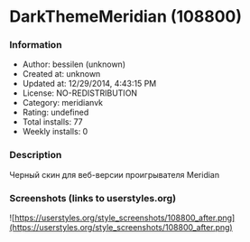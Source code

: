 # DarkThemeMeridian (108800)

### Information
- Author: bessilen (unknown)
- Created at: unknown
- Updated at: 12/29/2014, 4:43:15 PM
- License: NO-REDISTRIBUTION
- Category: meridianvk
- Rating: undefined
- Total installs: 77
- Weekly installs: 0


### Description
Черный скин для веб-версии проигрывателя Meridian


### Screenshots (links to userstyles.org)
![https://userstyles.org/style_screenshots/108800_after.png](https://userstyles.org/style_screenshots/108800_after.png)


